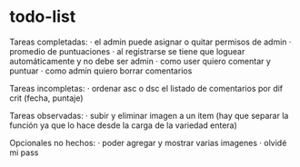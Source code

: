 # todo-list
Tareas completadas:
·   el admin puede asignar o quitar permisos de admin
·   promedio de puntuaciones
·   al registrarse se tiene que loguear automáticamente y no debe ser admin
·   como user quiero comentar y puntuar
·   como admin quiero borrar comentarios 

Tareas incompletas:
·   ordenar asc o dsc el listado de comentarios por dif crit (fecha, puntaje)

Tareas observadas:
·   subir y eliminar imagen a un item (hay que separar la función ya que lo hace desde la carga de la variedad entera)

Opcionales no hechos:
·   poder agregar y mostrar varias imagenes
·   olvidé mi pass

